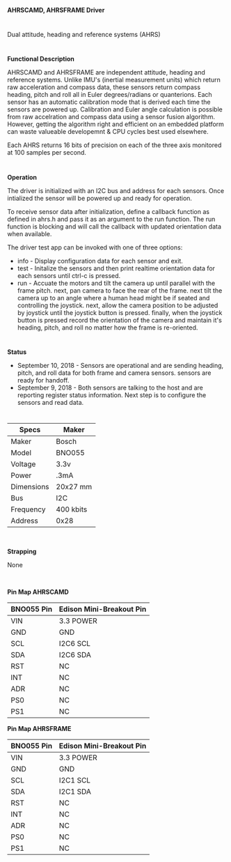 **AHRSCAMD, AHRSFRAME Driver**
#
Dual attitude, heading and reference systems (AHRS)
#
**Functional Description**

AHRSCAMD and AHRSFRAME are independent attitude, heading and reference systems. Unlike
IMU's (inertial measurement units) which return raw acceleration and compass data,
these sensors return compass heading, pitch and roll all in Euler degrees/radians
or quanterions. Each sensor has an automatic calibration mode that is derived
each time the sensors are powered up. Calibration and Euler angle calculation
is possible from raw accelration and compass data using a sensor fusion algorithm.
However, getting the algorithm right and efficient on an embedded platform can waste
valueable developemnt & CPU cycles best used elsewhere.

Each AHRS returns 16 bits of precision on each of the three axis monitored at
100 samples per second.
#
**Operation**

The driver is initialized with an I2C bus and address for each sensors. Once
intialized the sensor will be powered up and ready for operation.

To receive sensor data after initialization, define a callback function as
defined in ahrs.h and pass it as an argument to the run function. The run function is
blocking and will call the callback with updated orientation data when available.

The driver test app can be invoked with one of three options:
* info - Display configuration data for each sensor and exit.
* test - Initalize the sensors and then print realtime orientation data for each sensors
  until ctrl-c is pressed.
* run - Accuate the motors and tilt the camera up until parallel with the frame pitch.
  next, pan camera to face the rear of the frame. next tilt the camera up to an
  angle where a human head might be if seated and controlling the joystick. next, allow
  the camera position to be adjusted by joystick until the joystick button is pressed.
  finally, when the joystick button is pressed record the orientation of the camera
  and maintain it's heading, pitch, and roll no matter how the frame is re-oriented.
#
**Status**
* September 10, 2018 - Sensors are operational and are sending heading, pitch, and roll
  data for both frame and camera sensors. sensors are ready for handoff.
* September 9, 2018 - Both sensors are talking to the host and are reporting register status
  information. Next step is to configure the sensors and read data.
#


| Specs      | Maker       |
| ---------- | -------     |
| Maker      | Bosch       |
| Model      | BNO055      |
| Voltage    | 3.3v        |
| Power      | .3mA        |
| Dimensions |	20x27 mm    |
| Bus        | I2C         |
| Frequency  | 400 kbits   |
| Address    | 0x28        |
&nbsp;

**Strapping**

None

&nbsp;


**Pin Map AHRSCAMD**

|BNO055 Pin		| Edison Mini-Breakout Pin |
|------------- | ------------------------- |
| VIN          | 3.3 POWER     |
| GND          | GND           |
| SCL          | I2C6	SCL    |
| SDA          | I2C6	SDA    |
| RST          | NC            |
| INT          | NC            |
| ADR          | NC            |
| PS0          | NC            |
| PS1          | NC            |

**Pin Map AHRSFRAME**

|BNO055 Pin		| Edison Mini-Breakout Pin |
|------------- | ------------------------- |
| VIN          | 3.3 POWER     |
| GND          | GND           |
| SCL          | I2C1	SCL    |
| SDA          | I2C1	SDA    |
| RST          | NC            |
| INT          | NC            |
| ADR          | NC            |
| PS0          | NC            |
| PS1          | NC            |
&nbsp;

